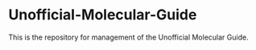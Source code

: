 # Unofficial-Molecular-Guide

This is the repository for management of the Unofficial Molecular Guide.
